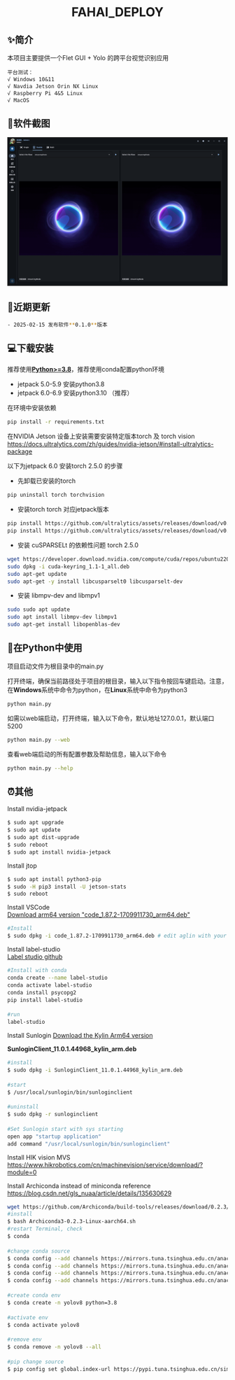 <h1 align="center"> FAHAI_DEPLOY</h1>

## ✨简介
本项目主要提供一个Flet GUI + Yolo  的跨平台视觉识别应用
```
平台测试：
√ Windows 10&11
√ Navdia Jetson Orin NX Linux
√ Raspberry Pi 4&5 Linux
√ MacOS
```
## 📸软件截图
<img width="720" alt="5" src="https://github.com/wojiushizzl/FAHAI_deploy/blob/main/assets/images/homepage.png">

## 📢近期更新
```bash
- 2025-02-15 发布软件**0.1.0**版本
```

## 💻下载安装
推荐使用[**Python>=3.8**](https://www.python.org/)，推荐使用conda配置python环境
- jetpack 5.0-5.9 安装python3.8
- jetpack 6.0-6.9 安装python3.10 （推荐）

在环境中安装依赖
```bash
pip install -r requirements.txt
```

在NVIDIA Jetson 设备上安装需要安装特定版本torch 及 torch vision
https://docs.ultralytics.com/zh/guides/nvidia-jetson/#install-ultralytics-package   

以下为jetpack 6.0 安装torch 2.5.0 的步骤
- 先卸载已安装的torch
```bash
pip uninstall torch torchvision
```
- 安装torch torch 对应jetpack版本
```bash
pip install https://github.com/ultralytics/assets/releases/download/v0.0.0/torch-2.5.0a0+872d972e41.nv24.08-cp310-cp310-linux_aarch64.whl
pip install https://github.com/ultralytics/assets/releases/download/v0.0.0/torchvision-0.20.0a0+afc54f7-cp310-cp310-linux_aarch64.whl
```
- 安装 cuSPARSELt 的依赖性问题 torch 2.5.0
```bash
wget https://developer.download.nvidia.com/compute/cuda/repos/ubuntu2204/arm64/cuda-keyring_1.1-1_all.deb
sudo dpkg -i cuda-keyring_1.1-1_all.deb
sudo apt-get update
sudo apt-get -y install libcusparselt0 libcusparselt-dev
```

- 安装 libmpv-dev and libmpv1
```bash
sudo sudo apt update
sudo apt install libmpv-dev libmpv1
sudo apt-get install libopenblas-dev
```


## 🐍在Python中使用
项目启动文件为根目录中的main.py

打开终端，确保当前路径处于项目的根目录，输入以下指令按回车键启动。注意，在**Windows**系统中命令为python，在**Linux**系统中命令为python3
```bash
python main.py
```
如需以web端启动，打开终端，输入以下命令，默认地址127.0.0.1，默认端口5200
```bash
python main.py --web
```
查看web端启动的所有配置参数及帮助信息，输入以下命令
```bash
python main.py --help
```

## ⏰其他

Install nvidia-jetpack
```bash
$ sudo apt upgrade
$ sudo apt update
$ sudo apt dist-upgrade
$ sudo reboot
$ sudo apt install nvidia-jetpack 
```
Install jtop
```bash	
$ sudo apt install python3-pip
$ sudo -H pip3 install -U jetson-stats
$ sudo reboot
```
Install VSCode  
[Download arm64 version "code_1.87.2-1709911730_arm64.deb"](https://code.visualstudio.com/docs/?dv=linuxarm64_deb)
```bash
#Install
$ sudo dpkg -i code_1.87.2-1709911730_arm64.deb # edit aglin with your download version
```
Install label-studio  
[Label studio github](https://github.com/HumanSignal/label-studio?tab=readme-ov-file)

```bash
#Install with conda
conda create --name label-studio
conda activate label-studio
conda install psycopg2
pip install label-studio

#run 
label-studio
```
Install Sunlogin 
[Download the Kylin Arm64 version   ](https://sunlogin.oray.com/download/linux?type=personal&ici=sunlogin_navigation) 
	
**SunloginClient_11.0.1.44968_kylin_arm.deb**

```bash
#install 
$ sudo dpkg -i SunloginClient_11.0.1.44968_kylin_arm.deb 

#start
$ /usr/local/sunlogin/bin/sunloginclient

#uninstall
$ sudo dpkg -r sunloginclient

#Set Sunlogin start with sys starting
open app "startup application"
add command "/usr/local/sunlogin/bin/sunloginclient"

```
Install HIK vision MVS 
https://www.hikrobotics.com/cn/machinevision/service/download/?module=0


Install Archiconda instead of miniconda
reference https://blog.csdn.net/gls_nuaa/article/details/135630629
```bash
wget https://github.com/Archiconda/build-tools/releases/download/0.2.3/Archiconda3-0.2.3-Linux-aarch64.sh
#install
$ bash Archiconda3-0.2.3-Linux-aarch64.sh
#restart Terminal, check 
$ conda 

#change conda source
$ conda config --add channels https://mirrors.tuna.tsinghua.edu.cn/anaconda/pkgs/free/
$ conda config --add channels https://mirrors.tuna.tsinghua.edu.cn/anaconda/cloud/conda-forge 
$ conda config --add channels https://mirrors.tuna.tsinghua.edu.cn/anaconda/cloud/msys2/
$ conda config --add channels https://mirrors.tuna.tsinghua.edu.cn/anaconda/cloud/pytorch/

#create conda env 
$ conda create -n yolov8 python=3.8

#activate env
$ conda activate yolov8

#remove env
$ conda remove -n yolov8 --all

#pip change source
$ pip config set global.index-url https://pypi.tuna.tsinghua.edu.cn/simple
```